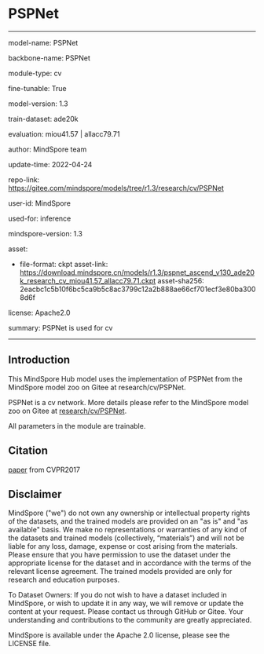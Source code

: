 # PSPNet

---

model-name: PSPNet

backbone-name: PSPNet

module-type: cv

fine-tunable: True

model-version: 1.3

train-dataset: ade20k

evaluation: miou41.57 | allacc79.71

author: MindSpore team

update-time: 2022-04-24

repo-link: <https://gitee.com/mindspore/models/tree/r1.3/research/cv/PSPNet>

user-id: MindSpore

used-for: inference

mindspore-version: 1.3

asset:

-
    file-format: ckpt
    asset-link: <https://download.mindspore.cn/models/r1.3/pspnet_ascend_v130_ade20k_research_cv_miou41.57_allacc79.71.ckpt>
    asset-sha256: 2eacbc1c5b10f6bc5ca9b5c8ac3799c12a2b888ae66cf701ecf3e80ba3008d6f

license: Apache2.0

summary: PSPNet is used for cv

---

## Introduction

This MindSpore Hub model uses the implementation of PSPNet from the MindSpore model zoo on Gitee at research/cv/PSPNet.

PSPNet is a cv network. More details please refer to the MindSpore model zoo on Gitee at [research/cv/PSPNet](https://gitee.com/mindspore/models/blob/r1.3/research/cv/PSPNet/README.md).

All parameters in the module are trainable.

## Citation

[paper](https://arxiv.org/abs/1612.01105) from CVPR2017

## Disclaimer

MindSpore ("we") do not own any ownership or intellectual property rights of the datasets, and the trained models are provided on an "as is" and "as available" basis. We make no representations or warranties of any kind of the datasets and trained models (collectively, “materials”) and will not be liable for any loss, damage, expense or cost arising from the materials. Please ensure that you have permission to use the dataset under the appropriate license for the dataset and in accordance with the terms of the relevant license agreement. The trained models provided are only for research and education purposes.

To Dataset Owners: If you do not wish to have a dataset included in MindSpore, or wish to update it in any way, we will remove or update the content at your request. Please contact us through GitHub or Gitee. Your understanding and contributions to the community are greatly appreciated.

MindSpore is available under the Apache 2.0 license, please see the LICENSE file.
